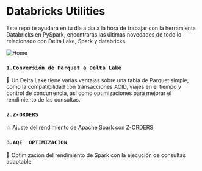 # Databricks Utilities

Este repo te ayudará en tu día a día a la hora de trabajar con la herramienta Databricks en PySpark, encontrarás las últimas novedades de todo lo relacionado con Delta Lake, Spark y databricks.

![Home](https://databricks.com/wp-content/uploads/2018/03/db-academy-rgb-1200px.png)


### `1.Conversión de Parquet a Delta Lake`

🔧 Un Delta Lake tiene varias ventajas sobre una tabla de Parquet simple, como la compatibilidad con transacciones ACID, viajes en el tiempo y control de concurrencia, así como optimizaciones para mejorar el rendimiento de las consultas.

### `2.Z-ORDERS`

💥 Ajuste del rendimiento de Apache Spark con Z-ORDERS


### `3.AQE  OPTIMIZACION`

🎯 Optimización del rendimiento de Spark con la ejecución de consultas adaptable
